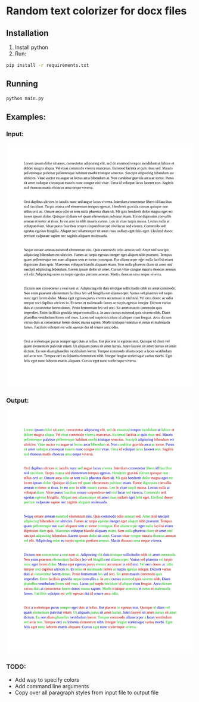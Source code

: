 # Random text colorizer for docx files

## Installation

1. Install python
2. Run:

```sh
pip install -r requirements.txt
```

## Running

```sh
python main.py
```

## Examples:

### Input:

<img src="images/input_example.png" alt="input" width="600"/>

### Output:

<img src="images/output_example.png" alt="output" width="600"/>

### TODO:

- Add way to specify colors
- Add command line arguments
- Copy over all paragraph styles from input file to output file
